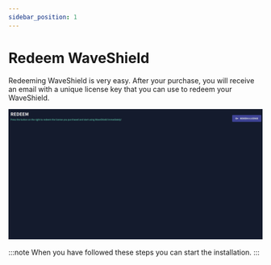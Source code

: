 ```yaml
---
sidebar_position: 1
---
```


# Redeem WaveShield

Redeeming WaveShield is very easy. After your purchase, you will receive an email with a unique license key that you can use to redeem your WaveShield.

![Redeem Gif](img/redeem.gif)

:::note
When you have followed these steps you can start the installation.
:::
